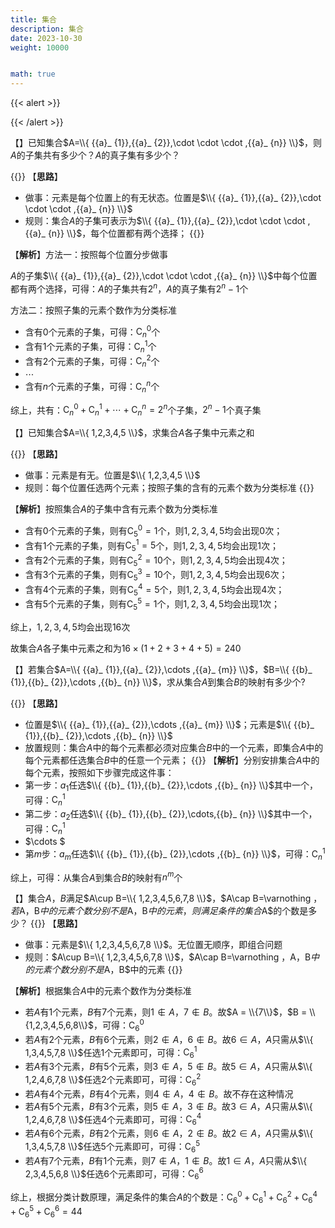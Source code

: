 ```yaml
---
title: 集合
description: 集合
date: 2023-10-30
weight: 10000


math: true
---
```


{{< alert >}}



{{< /alert >}}



【】已知集合$A=\\{ {{a}_ {1}},{{a}_ {2}},\cdot \cdot \cdot ,{{a}_ {n}} \\}$，则$A$的子集共有多少个？$A$的真子集有多少个？

{{<alert color="primary">}}
【**思路**】
- 做事：元素是每个位置上的有无状态。位置是$\\{ {{a}_ {1}},{{a}_ {2}},\cdot \cdot \cdot ,{{a}_ {n}} \\}$
- 规则：集合$A$的子集可表示为$\\{ {{a}_ {1}},{{a}_ {2}},\cdot \cdot \cdot ,{{a}_ {n}} \\}$，每个位置都有两个选择；
{{</alert>}}

【**解析**】方法一：按照每个位置分步做事

$A$的子集$\\{ {{a}_ {1}},{{a}_ {2}},\cdot \cdot \cdot ,{{a}_ {n}} \\}$中每个位置都有两个选择，可得：$A$的子集共有${{2}^{n}}$，$A$的真子集有${{2}^{n}}-1$个

方法二：按照子集的元素个数作为分类标准

- 含有$0$个元素的子集，可得：$\operatorname{C}_{n}^{0}$个
- 含有$1$个元素的子集，可得：$\operatorname{C}_{n}^{1}$个
- 含有$2$个元素的子集，可得：$\operatorname{C}_{n}^{2}$个
- $\cdots$
- 含有$n$个元素的子集，可得：$\operatorname{C}_ {n}^{n}$个

综上，共有：$\operatorname{C}_ {n}^{0}+\operatorname{C}_ {n}^{1} + \cdots +\operatorname{C}_ {n}^{n}={{2}^{n}}$个子集，${{2}^{n}}-1$个真子集

【】已知集合$A=\\{ 1,2,3,4,5 \\}$，求集合$A$各子集中元素之和

{{<alert color="primary">}}
【**思路**】
- 做事：元素是有无。位置是$\\{ 1,2,3,4,5 \\}$
- 规则：每个位置任选两个元素；按照子集的含有的元素个数为分类标准
{{</alert>}}

【**解析**】按照集合$A$的子集中含有元素个数为分类标准
- 含有$0$个元素的子集，则有$\operatorname{C}_ {5}^{0}=1$个，则$1,2,3,4,5$均会出现$0$次；
- 含有$1$个元素的子集，则有$\operatorname{C}_ {5}^{1}=5$个，则$1,2,3,4,5$均会出现$1$次；
- 含有$2$个元素的子集，则有$\operatorname{C}_ {5}^{2}=10$个，则$1,2,3,4,5$均会出现$4$次；
- 含有$3$个元素的子集，则有$\operatorname{C}_ {5}^{3}=10$个，则$1,2,3,4,5$均会出现$6$次；
- 含有$4$个元素的子集，则有$\operatorname{C}_ {5}^{4}=5$个，则$1,2,3,4,5$均会出现$4$次；
- 含有$5$个元素的子集，则有$\operatorname{C}_ {5}^{5}=1$个，则$1,2,3,4,5$均会出现$1$次；

综上，$1,2,3,4,5$均会出现$16$次

故集合$A$各子集中元素之和为$16\times \left( 1+2+3+4+5 \right)=240$

【】若集合$A=\\{ {{a}_ {1}},{{a}_ {2}},\cdots ,{{a}_ {m}} \\}$，$B=\\{ {{b}_ {1}},{{b}_ {2}},\cdots ,{{b}_ {n}} \\}$，求从集合$A$到集合$B$的映射有多少个?

{{<alert color="primary">}}
【**思路**】
- 位置是$\\{ {{a}_ {1}},{{a}_ {2}},\cdots ,{{a}_ {m}} \\}$；元素是$\\{ {{b}_ {1}},{{b}_ {2}},\cdots ,{{b}_ {n}} \\}$
- 放置规则：集合$A$中的每个元素都必须对应集合$B$中的一个元素，即集合$A$中的每个元素都任选集合$B$中的任意一个元素；
{{</alert>}}
【**解析**】分别安排集合$A$中的每个元素，按照如下步骤完成这件事：
- 第一步：${{a}_ {1}}$任选$\\{ {{b}_ {1}},{{b}_ {2}},\cdots ,{{b}_ {n}} \\}$其中一个，可得：$\operatorname{C}_ {n}^{1}$
- 第二步：${{a}_ {2}}$任选$\\{ {{b}_ {1}},{{b}_ {2}},\cdots,{{b}_ {n}} \\}$其中一个，可得：$\operatorname{C}_ {n}^{1}$
- $\cdots $
- 第$m$步：${{a}_ {m}}$任选$\\{ {{b}_ {1}},{{b}_ {2}},\cdots ,{{b}_ {n}} \\}$，可得：$\operatorname{C}_ {n}^{1}$

综上，可得：从集合$A$到集合$B$的映射有${{n}^{m}}$个


【】集合$A$，$B$满足$A\cup B=\\{ 1,2,3,4,5,6,7,8 \\}$，$A\cap B=\varnothing $，若$A$，$B$中的元素个数分别不是$A$，$B$中的元素，则满足条件的集合$A$的个数是多少？
{{<alert color="primary">}}
【**思路**】
- 做事：元素是$\\{ 1,2,3,4,5,6,7,8 \\}$。无位置无顺序，即组合问题
- 规则：$A\cup B=\\{ 1,2,3,4,5,6,7,8 \\}$，$A\cap B=\varnothing $，$A$，$B$中的元素个数分别不是$A$，$B$中的元素
{{</alert>}}

【**解析**】根据集合$A$中的元素个数作为分类标准
- 若$A$有$1$个元素，$B$有$7$个元素，则$1 \notin A$，$7 \notin B$。故$A = \\{7\\}$，$B = \\{1,2,3,4,5,6,8\\}$，可得：$\operatorname{C}_ 6^0$
- 若$A$有$2$个元素，$B$有$6$个元素，则$2 \notin A$，$6 \notin B$。故$6 \in A$，$A$只需从$\\{ 1,3,4,5,7,8 \\}$任选$1$个元素即可，可得：$\operatorname{C}_ 6^1$
- 若$A$有$3$个元素，$B$有$5$个元素，则$3 \notin A$，$5 \notin B$。故$5 \in A$，$A$只需从$\\{ 1,2,4,6,7,8 \\}$任选$2$个元素即可，可得：$\operatorname{C}_ 6^2$
- 若$A$有$4$个元素，$B$有$4$个元素，则$4 \notin A$，$4 \notin B$。故不存在这种情况
- 若$A$有$5$个元素，$B$有$3$个元素，则$5 \notin A$，$3 \notin B$。故$3 \in A$，$A$只需从$\\{ 1,2,4,6,7,8 \\}$任选$4$个元素即可，可得：$\operatorname{C}_ 6^4$
- 若$A$有$6$个元素，$B$有$2$个元素，则$6 \notin A$，$2 \notin B$。故$2 \in A$，$A$只需从$\\{ 1,3,4,5,7,8 \\}$任选$5$个元素即可，可得：$\operatorname{C}_ 6^5$
- 若$A$有$7$个元素，$B$有$1$个元素，则$7 \notin A$，$1 \notin B$。故$1 \in A$，$A$只需从$\\{ 2,3,4,5,6,8 \\}$任选$6$个元素即可，可得：$\operatorname{C}_ 6^6$

综上，根据分类计数原理，满足条件的集合$A$的个数是：$\operatorname{C}_ 6^0 + \operatorname{C}_ 6^1 + \operatorname{C}_ 6^2 + \operatorname{C}_ 6^4 + \operatorname{C}_ 6^5 + \operatorname{C}_ 6^6 = 44$

